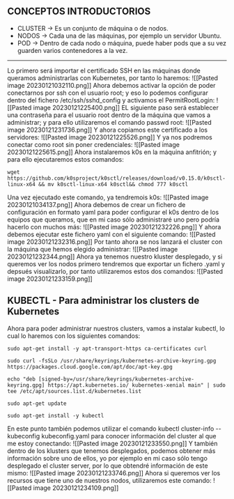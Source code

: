 ## CONCEPTOS INTRODUCTORIOS

- CLUSTER -> Es un conjunto de máquina o de nodos.
- NODOS -> Cada una de las máquinas, por ejemplo un servidor Ubuntu.
- POD -> Dentro de cada nodo o máquina, puede haber pods que a su vez guarden varios contenedores a la vez.
-------
Lo primero será importar el certificado SSH en las máquinas donde queramos administrarlas con Kubernetes, por tanto lo haremos:
![[Pasted image 20230121032110.png]]
Ahora debemos activar la opción de poder conectarnos por ssh con el usuario root; y eso lo podemos configurar dentro del fichero /etc/ssh/sshd_config y activamos el PermitRootLogin:
![[Pasted image 20230121225400.png]]
EL siguiente paso será establecer una contraseña para el usuario root dentro de la máquina que vamos a administrar; y para ello utilizaremos el comando passwd root:
![[Pasted image 20230121231736.png]]
Y ahora copiamos este certificado a los servidores:
![[Pasted image 20230121225526.png]]
Y ya nos podremos conectar como root sin poner credenciales:
![[Pasted image 20230121225615.png]]
Ahora instalaremos k0s en la máquina anfitrión; y para ello ejecutaremos estos comandos:
```
wget https://github.com/k0sproject/k0sctl/releases/download/v0.15.0/k0sctl-linux-x64 && mv k0sctl-linux-x64 k0sctl&& chmod 777 k0sctl
```
Una vez ejecutado este comando, ya tendremois k0s:
![[Pasted image 20230121034137.png]]
Ahora debemos de crear un fichero de configuración en formato yaml para poder configurar el k0s dentro de los equipos que queramos, que en mi caso sólo administraré uno pero podría hacerlo con muchos más:
![[Pasted image 20230121232226.png]]
Y ahora debemos ejecutar este fichero yaml con el siguiente comando:
![[Pasted image 20230121232316.png]]
Por tanto ahora se nos lanzará el cluster con la máquina que hemos elegido administrar:
![[Pasted image 20230121232344.png]]
Ahora ya tenemos nuestro kluster desplegado, y si queremos ver los nodos primero tendremos que exportar un fichero .yaml y depsués visualizarlo, por tanto utilizaremos estos dos comandos:
![[Pasted image 20230121233159.png]]
## KUBECTL - Para administrar los clusters de Kubernetes
Ahora para poder administrar nuestros clusters, vamos a instalar kubectl, lo cual lo haremos con los siguientes comandos:
```
sudo apt-get install -y apt-transport-https ca-certificates curl

sudo curl -fsSLo /usr/share/keyrings/kubernetes-archive-keyring.gpg https://packages.cloud.google.com/apt/doc/apt-key.gpg

echo "deb [signed-by=/usr/share/keyrings/kubernetes-archive-keyring.gpg] https://apt.kubernetes.io/ kubernetes-xenial main" | sudo tee /etc/apt/sources.list.d/kubernetes.list

sudo apt-get update

sudo apt-get install -y kubectl
```
En este punto también podemos utilizar el comando kubectl cluster-info --kubeconfig kubeconfig.yaml para conocer información del cluster al que me estoy conectando:
![[Pasted image 20230121233550.png]]
Y también dentro de los klusters que tenemos desplegados, podemos obtener más información sobre uno de ellos, yo por ejemplo en mi caso sólo tengo desplegado el cluster server, por lo que obtendré información de este mismo:
![[Pasted image 20230121233746.png]]
Ahora si queremos ver los recursos que tiene uno de nuestros nodos, utilizaremos este comando:
![[Pasted image 20230121234109.png]]
